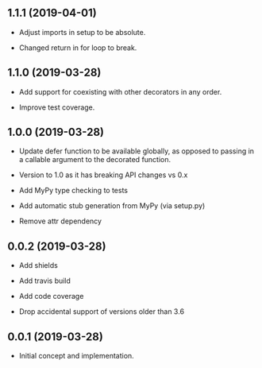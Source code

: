## 1.1.1 (2019-04-01)

- Adjust imports in setup to be absolute.

- Changed return in for loop to break.

## 1.1.0 (2019-03-28)

- Add support for coexisting with other decorators in any order.

- Improve test coverage.

## 1.0.0 (2019-03-28)

- Update defer function to be available globally, as
  opposed to passing in a callable argument to the
  decorated function.

- Version to 1.0 as it has breaking API changes vs 0.x

- Add MyPy type checking to tests

- Add automatic stub generation from MyPy (via setup.py)

- Remove attr dependency

## 0.0.2 (2019-03-28)

- Add shields

- Add travis build

- Add code coverage

- Drop accidental support of versions older than 3.6

## 0.0.1 (2019-03-28)

- Initial concept and implementation.
